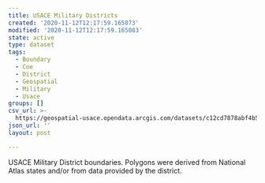 ```yaml
---
title: USACE Military Districts
created: '2020-11-12T12:17:59.165073'
modified: '2020-11-12T12:17:59.165083'
state: active
type: dataset
tags:
  - Boundary
  - Coe
  - District
  - Geospatial
  - Military
  - Usace
groups: []
csv_url: >-
  https://geospatial-usace.opendata.arcgis.com/datasets/c12cd7878abf4b5cae6442cf4007e0d2_0.csv?outSR=%7B%22latestWkid%22%3A4326%2C%22wkid%22%3A4326%7D
json_url: ''
layout: post

---
```

USACE Military District boundaries. Polygons were derived from National Atlas states and/or from data provided by the district.
